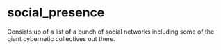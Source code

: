# social_presence
Consists up of a list of a bunch of social networks including some of the giant cybernetic collectives out there.
